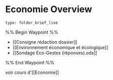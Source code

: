 # Economie Overview
 
```ccard
type: folder_brief_live
```
 
%% Begin Waypoint %%
- [[Consigne rédaction dossier]]
- [[Environnement économique et écologique]]
- [[Sondage Eco-Gestes (réponses).ods]]

%% End Waypoint %%

voir cours d'[[Economie]]